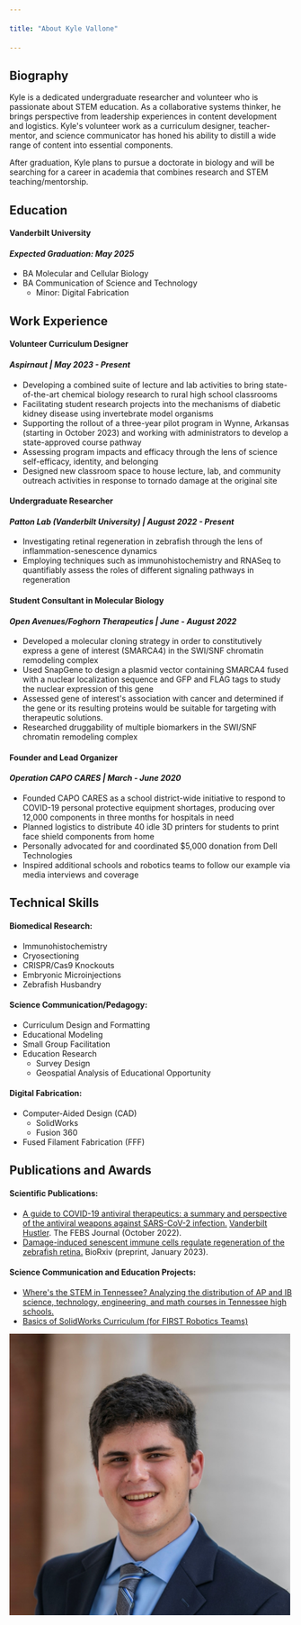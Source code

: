 ```yaml
---

title: "About Kyle Vallone"

---
```

## Biography
Kyle is a dedicated undergraduate researcher and volunteer who is passionate about STEM education. As a collaborative systems thinker, he brings perspective from leadership experiences in content development and logistics. Kyle's volunteer work as a curriculum designer, teacher-mentor, and science communicator has honed his ability to distill a wide range of content into essential components. 

After graduation, Kyle plans to pursue a doctorate in biology and will be searching for a career in academia that combines research and STEM teaching/mentorship.

## Education

#### Vanderbilt University
#### *Expected Graduation: May 2025*
* BA Molecular and Cellular Biology
* BA Communication of Science and Technology
  * Minor: Digital Fabrication

## Work Experience
#### Volunteer Curriculum Designer 
#### *Aspirnaut | May 2023 - Present*
* Developing a combined suite of lecture and lab activities to bring state-of-the-art chemical biology research to rural high school classrooms
* Facilitating student research projects into the mechanisms of diabetic kidney disease using invertebrate model organisms
* Supporting the rollout of a three-year pilot program in Wynne, Arkansas (starting in October 2023) and working with administrators to develop a state-approved course pathway
* Assessing program impacts and efficacy through the lens of science self-efficacy, identity, and belonging
* Designed new classroom space to house lecture, lab, and community outreach activities in response to tornado damage at the original site
#### Undergraduate Researcher
#### *Patton Lab (Vanderbilt University) | August 2022 - Present*
* Investigating retinal regeneration in zebrafish through the lens of inflammation-senescence dynamics
* Employing techniques such as immunohistochemistry and RNASeq to quantifiably assess the roles of different signaling pathways in regeneration
#### Student Consultant in Molecular Biology 
#### *Open Avenues/Foghorn Therapeutics | June - August 2022*
* Developed a molecular cloning strategy in order to constitutively express a gene of interest (SMARCA4) in the SWI/SNF chromatin remodeling complex
* Used SnapGene to design a plasmid vector containing SMARCA4 fused with a nuclear localization sequence and GFP and FLAG tags to study the nuclear expression of this gene
* Assessed gene of interest's association with cancer and determined if the gene or its resulting proteins would be suitable for targeting with therapeutic solutions.
* Researched druggability of multiple biomarkers in the SWI/SNF chromatin remodeling complex
#### Founder and Lead Organizer
#### *Operation CAPO CARES | March - June 2020*
* Founded CAPO CARES as a school district-wide initiative to respond to COVID-19 personal protective equipment shortages, producing over 12,000 components in three months for hospitals in need
* Planned logistics to distribute 40 idle 3D printers for students to print face shield components from home
* Personally advocated for and coordinated $5,000 donation from Dell Technologies
* Inspired additional schools and robotics teams to follow our example via media interviews and coverage

## Technical Skills

#### Biomedical Research:
* Immunohistochemistry
* Cryosectioning
* CRISPR/Cas9 Knockouts
* Embryonic Microinjections
* Zebrafish Husbandry

#### Science Communication/Pedagogy:
* Curriculum Design and Formatting
* Educational Modeling
* Small Group Facilitation
* Education Research
  * Survey Design
  * Geospatial Analysis of Educational Opportunity

#### Digital Fabrication:
* Computer-Aided Design (CAD)
  * SolidWorks
  * Fusion 360
* Fused Filament Fabrication (FFF)

## Publications and Awards
#### Scientific Publications:
*  [A guide to COVID-19 antiviral therapeutics: a summary and perspective of the antiviral weapons against SARS-CoV-2 infection.](https://doi.org/10.1111/febs.16662)
[Vanderbilt Hustler](https://vanderbilthustler.com/2022/11/09/digital-fabrication-minor-introduced-for-2022-23-academic-year/). The FEBS Journal (October 2022).
*  [Damage-induced senescent immune cells regulate regeneration of the zebrafish retina.](https://doi.org/10.1101/2023.01.16.524296) BioRxiv (preprint, January 2023).

#### Science Communication and Education Projects:
*  [Where's the STEM in Tennessee? Analyzing the distribution of AP and IB science, technology, engineering, and math courses in Tennessee high schools.](https://storymaps.arcgis.com/stories/7b93d64df8ac4a74866d8029b0109f26)
*  [Basics of SolidWorks Curriculum (for FIRST Robotics Teams)](https://robotdolphins.org/index.php/team-resources/)

<img src="/assets/img/KV_Headshot_Square.jpg" alt="Kyle Vallone" style="width:500px;"/>
